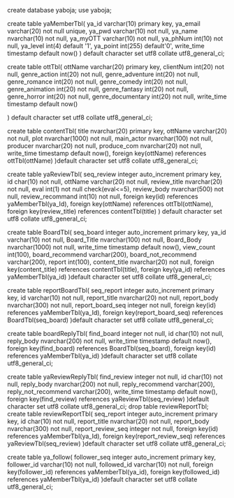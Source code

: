 create database yaboja;
use yaboja;


create table yaMemberTbl(
	ya_id varchar(10) primary key,
	ya_email varchar(20) not null unique,
	ya_pwd varchar(10) not null,
	ya_name nvarchar(10) not null,
	ya_myOTT varchar(10) not null,
	ya_phNum int(10) not null,
	ya_level int(4) default '1',
	ya_point int(255) default'0',
	write_time timestamp default now()
) default character set utf8 collate utf8_general_ci;

create table ottTbl(
	ottName varchar(20) primary key,
	clientNum int(20) not null,
	genre_action int(20) not null,
	genre_adventure int(20) not null,
	genre_romance int(20) not null,
	genre_comedy int(20) not null,
	genre_animation int(20) not null,
	genre_fantasy int(20) not null,
	genre_horror int(20) not null,
	genre_documentary int(20) not null,
	write_time timestamp default now()
    
) default character set utf8 collate utf8_general_ci;

create table contentTbl(
	title nvarchar(20) primary key,
	ottName varchar(20) not null,
	plot nvarchar(1000) not null,
	main_actor nvarchar(100) not null,
	producer nvarchar(20) not null,
	produce_com nvarchar(20) not null,
	write_time timestamp default now(),
    foreign key(ottName) references ottTbl(ottName)
)default character set utf8 collate utf8_general_ci;

create table yaReviewTbl(
	seq_review integer auto_increment primary key,
	id char(10) not null,
	ottName varchar(20) not null,
	review_title nvarchar(20) not null,
	eval int(1) not null check(eval<=5),
	review_body nvarchar(500) not null,
	review_recommand int(10) not null,
	foreign key(id) references yaMemberTbl(ya_Id),
	foreign key(ottName) references ottTbl(ottName),
	foreign key(review_title) references contentTbl(title)
) default character set utf8 collate utf8_general_ci;

create table BoardTbl(
	seq_board integer auto_increment primary key,
	ya_id varchar(10) not null,
	Board_Title nvarchar(100) not null,
	Board_Body nvarchar(1000) not null,
	write_time timestamp default now(),
	view_count int(100),
	board_recommend varchar(200),
	board_not_recommend varchar(200),
	report int(100),
	content_title nvarchar(20) not null,
	foreign key(content_title) references contentTbl(title),
	foreign key(ya_id) references yaMemberTbl(ya_id)
)default character set utf8 collate utf8_general_ci;

create table reportBoardTbl(
	seq_report integer auto_increment primary key,
	id varchar(10) not null,
	report_title nvarchar(20) not null,
	report_body nvarchar(300) not null,
	report_board_seq integer not null,
	foreign key(id) references yaMemberTbl(ya_Id),
	foreign key(report_board_seq) references BoardTbl(seq_board)
)default character set utf8 collate utf8_general_ci;

create table boardReplyTbl(
	find_board integer not null,
	id char(10) not null,
	reply_body nvarchar(200) not null,
	write_time timestamp default now(),
	foreign key(find_board) references BoardTbl(seq_board),
	foreign key(id) references yaMemberTbl(ya_id)
)default character set utf8 collate utf8_general_ci;

create table yaReviewReplyTbl(
	find_review integer not null,
	id char(10) not null,
	reply_body nvarchar(200) not null,
	reply_recommend varchar(200),
	reply_not_recommend varchar(200),
	write_time timestamp default now(),
    foreign key(find_review) references yaReviewTbl(seq_review)
)default character set utf8 collate utf8_general_ci;
drop table reviewReportTbl;
create table reviewReportTbl(
	seq_report integer auto_increment primary key,
	id char(10) not null,
	report_title nvarchar(20) not null,
	report_body nvarchar(300) not null,
	report_review_seq integer not null,
	foreign key(id) references yaMemberTbl(ya_Id),
	foreign key(report_review_seq) references yaReviewTbl(seq_review)
)default character set utf8 collate utf8_general_ci;

create table ya_follow(
follower_seq integer auto_increment primary key,
follower_id varchar(10) not null,
followed_id varchar(10) not null,
foreign key(follower_id) references yaMemberTbl(ya_id),
foreign key(followed_id) references yaMemberTbl(ya_id)
)default character set utf8 collate utf8_general_ci;